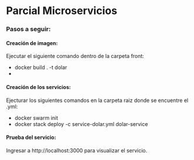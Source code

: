 # Parcial Microservicios

### Pasos a seguir:
#### Creación de imagen:
Ejecutar el siguiente comando dentro de la carpeta front:
- docker build . -t dolar
- 
#### Creación de los servicios:
Ejecturar los siguientes comandos en la carpeta raiz donde se encuentre el .yml:
- docker swarm init
- docker stack deploy -c service-dolar.yml dolar-service

#### Prueba del servicio:
Ingresar a http://localhost:3000 para visualizar el servicio.